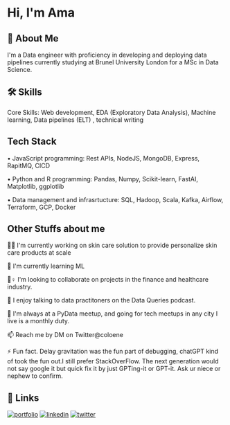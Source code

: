 
# Hi, I'm Ama 


## 🚀 About Me
I'm a Data engineer with  proficiency in developing and deploying data pipelines currently studying at Brunel University London for a MSc in Data Science. 


## 🛠 Skills
Core Skills: Web development, EDA (Exploratory Data Analysis), Machine learning, Data pipelines (ELT) , technical writing





## Tech Stack

•	JavaScript programming: Rest APIs, NodeJS, MongoDB, Express, RapitMQ, CICD

•	Python and R programming: Pandas, Numpy, Scikit-learn, FastAI, Matplotlib, ggplotlib

•	Data management and infrasrtucture: SQL, Hadoop, Scala, Kafka, Airflow, Terraform, GCP, Docker



## Other Stuffs about me
👩‍💻 I'm currently working on skin care solution to provide personalize skin care products at scale

🧠 I'm currently learning ML

👯♀️ I'm looking to collaborate on projects in the finance and healthcare industry.

🎤 I enjoy talking to data practitoners on the Data Queries podcast.

🔄 I'm always at a PyData meetup, and going for tech meetups in any city I live is a monthly duty. 

📫 Reach me by DM on Twitter@coloene

⚡️ Fun fact. Delay gravitation was the fun part of debugging, chatGPT kind of took the fun out.I still prefer StackOverFlow. The next generation would not say google it but quick fix it by just GPTing-it or GPT-it. Ask ur niece or nephew to confirm. 


## 🔗 Links
[![portfolio](https://img.shields.io/badge/my_portfolio-000?style=for-the-badge&logo=ko-fi&logoColor=white)](https://amadev.ai/)
[![linkedin](https://img.shields.io/badge/linkedin-0A66C2?style=for-the-badge&logo=linkedin&logoColor=white)](https://www.linkedin.com/in/amaboh-achu-ngu-23333a9a/)
[![twitter](https://img.shields.io/badge/twitter-1DA1F2?style=for-the-badge&logo=twitter&logoColor=white)](https://twitter.com/coloene)



